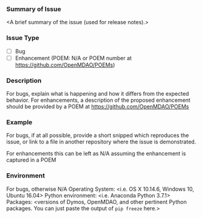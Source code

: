 ### Summary of Issue

<A brief summary of the issue (used for release notes).>

### Issue Type

- [ ] Bug
- [ ] Enhancement (POEM: N/A or POEM number at https://github.com/OpenMDAO/POEMs)

### Description

For bugs, explain what is happening and how it differs from the expected behavior.
For enhancements, a description of the proposed enhancement should be provided by a POEM at https://github.com/OpenMDAO/POEMs

### Example

For bugs, if at all possible, provide a short snipped which reproduces the issue,
or link to a file in another repository where the issue is demonstrated.

For enhancements this can be left as N/A assuming the enhancement is captured in a POEM

### Environment

For bugs, otherwise N/A
Operating System: <i.e. OS X 10.14.6, Windows 10, Ubuntu 16.04>
Python environment: <i.e. Anaconda Python 3.7.1>
Packages: <versions of Dymos, OpenMDAO, and other pertinent Python packages. You can just paste the output of `pip freeze` here.>
